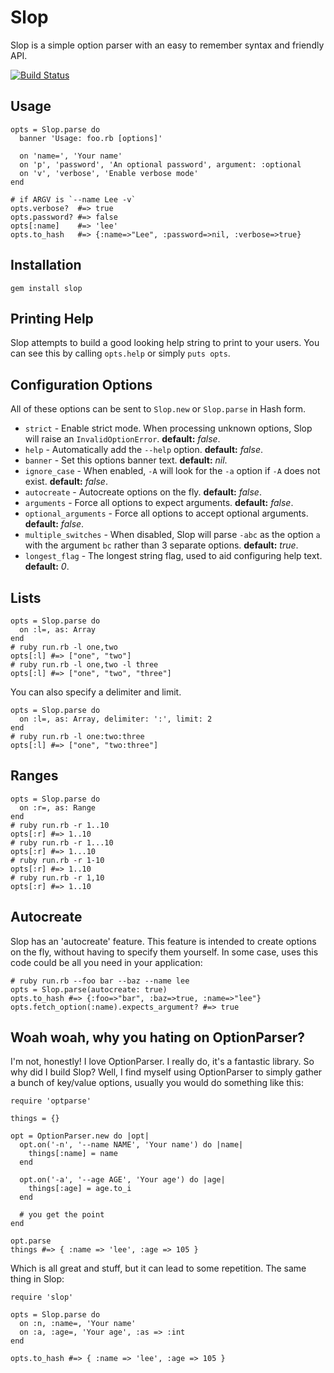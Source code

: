 Slop
====

Slop is a simple option parser with an easy to remember syntax and friendly API.

[![Build Status](https://secure.travis-ci.org/injekt/slop.png)](http://travis-ci.org/injekt/slop)

Usage
-----

    opts = Slop.parse do
      banner 'Usage: foo.rb [options]'

      on 'name=', 'Your name'
      on 'p', 'password', 'An optional password', argument: :optional
      on 'v', 'verbose', 'Enable verbose mode'
    end

    # if ARGV is `--name Lee -v`
    opts.verbose?  #=> true
    opts.password? #=> false
    opts[:name]    #=> 'lee'
    opts.to_hash   #=> {:name=>"Lee", :password=>nil, :verbose=>true}

Installation
------------

    gem install slop


Printing Help
-------------

Slop attempts to build a good looking help string to print to your users. You
can see this by calling `opts.help` or simply `puts opts`.

Configuration Options
---------------------

All of these options can be sent to `Slop.new` or `Slop.parse` in Hash form.

* `strict` - Enable strict mode. When processing unknown options, Slop will
  raise an `InvalidOptionError`. **default:** *false*.
* `help` - Automatically add the `--help` option. **default:** *false*.
* `banner` - Set this options banner text. **default:** *nil*.
* `ignore_case` - When enabled, `-A` will look for the `-a` option if `-A`
  does not exist. **default:** *false*.
* `autocreate` - Autocreate options on the fly. **default:** *false*.
* `arguments` - Force all options to expect arguments. **default:** *false*.
* `optional_arguments` - Force all options to accept optional arguments.
  **default:** *false*.
* `multiple_switches` - When disabled, Slop will parse `-abc` as the option `a`
   with the argument `bc` rather than 3 separate options. **default:** *true*.
* `longest_flag` - The longest string flag, used to aid configuring help
   text. **default:** *0*.

Lists
-----

    opts = Slop.parse do
      on :l=, as: Array
    end
    # ruby run.rb -l one,two
    opts[:l] #=> ["one", "two"]
    # ruby run.rb -l one,two -l three
    opts[:l] #=> ["one", "two", "three"]

You can also specify a delimiter and limit.

    opts = Slop.parse do
      on :l=, as: Array, delimiter: ':', limit: 2
    end
    # ruby run.rb -l one:two:three
    opts[:l] #=> ["one", "two:three"]

Ranges
------

    opts = Slop.parse do
      on :r=, as: Range
    end
    # ruby run.rb -r 1..10
    opts[:r] #=> 1..10
    # ruby run.rb -r 1...10
    opts[:r] #=> 1...10
    # ruby run.rb -r 1-10
    opts[:r] #=> 1..10
    # ruby run.rb -r 1,10
    opts[:r] #=> 1..10

Autocreate
----------

Slop has an 'autocreate' feature. This feature is intended to create
options on the fly, without having to specify them yourself. In some case,
uses this code could be all you need in your application:

    # ruby run.rb --foo bar --baz --name lee
    opts = Slop.parse(autocreate: true)
    opts.to_hash #=> {:foo=>"bar", :baz=>true, :name=>"lee"}
    opts.fetch_option(:name).expects_argument? #=> true

Woah woah, why you hating on OptionParser?
------------------------------------------

I'm not, honestly! I love OptionParser. I really do, it's a fantastic library.
So why did I build Slop? Well, I find myself using OptionParser to simply
gather a bunch of key/value options, usually you would do something like this:

    require 'optparse'

    things = {}

    opt = OptionParser.new do |opt|
      opt.on('-n', '--name NAME', 'Your name') do |name|
        things[:name] = name
      end

      opt.on('-a', '--age AGE', 'Your age') do |age|
        things[:age] = age.to_i
      end

      # you get the point
    end

    opt.parse
    things #=> { :name => 'lee', :age => 105 }

Which is all great and stuff, but it can lead to some repetition. The same
thing in Slop:

    require 'slop'

    opts = Slop.parse do
      on :n, :name=, 'Your name'
      on :a, :age=, 'Your age', :as => :int
    end

    opts.to_hash #=> { :name => 'lee', :age => 105 }
